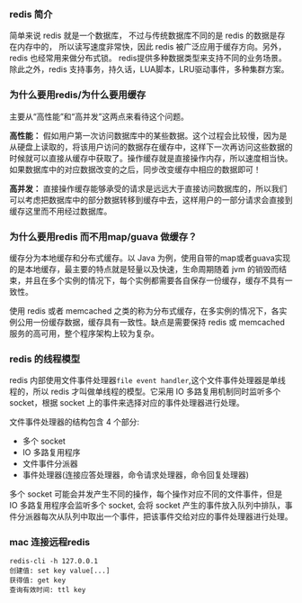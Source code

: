 ### redis 简介
简单来说  redis 就是一个数据库， 不过与传统数据库不同的是 redis 的数据是存在内存中的， 所以读写速度非常快，因此 redis 被广泛应用于缓存方向。另外， redis 也经常用来做分布式锁。 redis提供多种数据类型来支持不同的业务场景。除此之外，redis 支持事务，持久话，LUA脚本，LRU驱动事件，多种集群方案。

### 为什么要用redis/为什么要用缓存
主要从“高性能”和“高并发”这两点来看待这个问题。

**高性能：**
假如用户第一次访问数据库中的某些数据。这个过程会比较慢，因为是从硬盘上读取的，将该用户访问的数据存在缓存中，这样下一次再访问这些数据的时候就可以直接从缓存中获取了。操作缓存就是直接操作内存，所以速度相当快。如果数据库中的对应数据改变的之后，同步改变缓存中相应的数据即可！

**高并发：**
直接操作缓存能够承受的请求是远远大于直接访问数据库的，所以我们可以考虑把数据库中的部分数据转移到缓存中去，这样用户的一部分请求会直接到缓存这里而不用经过数据库。

### 为什么要用redis 而不用map/guava 做缓存？
缓存分为本地缓存和分布式缓存。以 Java 为例，使用自带的map或者guava实现的是本地缓存，最主要的特点就是轻量以及快速，生命周期随着 jvm 的销毁而结束，并且在多个实例的情况下，每个实例都需要各自保存一份缓存，缓存不具有一致性。

使用 redis 或者 memcached 之类的称为分布式缓存，在多实例的情况下，各实例公用一份缓存数据，缓存具有一致性。缺点是需要保持 redis 或 memcached服务的高可用，整个程序架构上较为复杂。

### redis 的线程模型
redis 内部使用文件事件处理器`file event handler`,这个文件事件处理器是单线程的，所以 redis 才叫做单线程的模型。它采用 IO 多路复用机制同时监听多个 socket，根据 socket 上的事件来选择对应的事件处理器进行处理。

文件事件处理器的结构包含 4 个部分:

- 多个 socket
- IO 多路复用程序
- 文件事件分派器
- 事件处理器(连接应答处理器，命令请求处理器，命令回复处理器)

多个 socket 可能会并发产生不同的操作，每个操作对应不同的文件事件，但是 IO 多路复用程序会监听多个 socket, 会将 socket 产生的事件放入队列中排队，事件分派器每次从队列中取出一个事件，把该事件交给对应的事件处理器进行处理。


### mac 连接远程redis 
    redis-cli -h 127.0.0.1
    创建值: set key value[...]
    获得值: get key
    查询有效时间: ttl key




